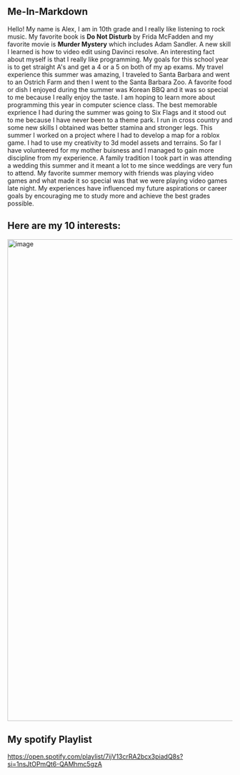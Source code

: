 ## **Me-In-Markdown**

Hello! My name is Alex, I am in 10th grade and I really like listening to rock music. My favorite book is **Do Not Disturb** by Frida McFadden and my favorite movie is **Murder Mystery** which includes Adam Sandler.
A new skill I learned is how to video edit using Davinci resolve. An interesting fact about myself is that I really like programming. My goals for this school year is to get straight A's and get a 4 or a 5 on both of my ap exams. My travel experience this summer was amazing, I traveled to Santa Barbara and went to an Ostrich Farm and then I went to the Santa Barbara Zoo. A favorite food or dish I enjoyed during the summer was Korean BBQ and it was so special to me because I really enjoy the taste. I am hoping to learn more about programming this year in computer science class. The best memorable exprience I had during the summer was going to Six Flags and it stood out to me because I have never been to a theme park. I run in cross country and some new skills I obtained was better stamina and stronger legs. This summer I worked on a project where I had to develop a map for a roblox game. I had to use my creativity to 3d model assets and terrains. So far I have volunteered for my mother buisness and I managed to gain more discipline from my experience. A family tradition I took part in was attending a wedding this summer and it meant a lot to me since weddings are very fun to attend. My favorite summer memory with friends was playing video games and what made it so special was that we were playing video games late night. My experiences have influenced my future aspirations or career goals by encouraging me to study more and achieve the best grades possible.


## Here are my 10 interests:
<img width="1980" height="1080" alt="image" src="https://github.com/user-attachments/assets/1c981211-6fe4-4728-ab1c-a48bfeab166e" />



## My spotify Playlist 
https://open.spotify.com/playlist/7ijV13crRA2bcx3piadQ8s?si=1nsJtOPmQt6-QAMhmc5gzA
